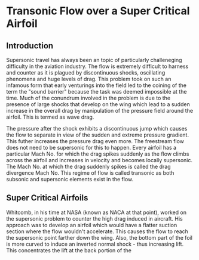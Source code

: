 # Transonic Flow over a Super Critical Airfoil

## Introduction

Supersonic travel has always been an topic of particularly challeneging difficulty in the aviation industry. The flow is extremely difficult to harness and counter as it is plagued by discontinuous shocks, oscillating phenomena and huge levels of drag. This problem took on such an infamous form that early venturings into the field led to the coining of the term the "sound barrier" because the task was deemed impossible at the time. Much of the conundrum involved in the problem is due to the presence of large shocks that develop on the wing which lead to a sudden increase in the overall drag by manipulation of the pressure field around the airfoil. This is termed as wave drag. 

The pressure after the shock exhibits a discontinuous jump which causes the flow to separate in view of the sudden and extreme pressure gradient. This futher increases the pressure drag even more. The freestream flow does not need to be supersonic for this to happen. Every airfoil has a particular Mach No. for which the drag spikes suddenly as the flow climbs across the airfoil and increases in velocity and becomes locally supersonic. The Mach No. at which the drag suddenly spikes is called the drag divergence Mach No. This regime of flow is called transonic as both subsonic and supersonic elements exist in the flow. 

## Super Critical Airfoils

Whitcomb, in his time at NASA (known as NACA at that point), worked on the supersonic problem to counter the high drag induced in aircraft. His approach was to develop an airfoil which would have a flatter suction section where the flow wouldn't accelerate. This causes the flow to reach the supersonic point farther down the wing. Also, the bottom part of the foil is more curved to induce an inverted normal shock - thus increasing lift. This concentrates the lift at the back portion of the 
